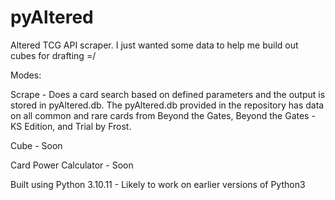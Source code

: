 # pyAltered

Altered TCG API scraper.  I just wanted some data to help me build out cubes for drafting =/

Modes:

  Scrape - Does a card search based on defined parameters and the output is stored in pyAltered.db.  The pyAltered.db provided in the repository has data on all common and rare cards from Beyond the Gates, Beyond the Gates - KS Edition, and Trial by Frost.
  
  Cube - Soon

  Card Power Calculator - Soon
  
Built using Python 3.10.11 - Likely to work on earlier versions of Python3
